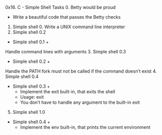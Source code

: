 0x16. C - Simple Shell
Tasks
0. Betty would be proud
 - Write a beautiful code that passes the Betty checks

1. Simple shell 0.
Write a UNIX command line interpreter
2. Simple shell 0.2
 - Simple shell 0.1 +

Handle command lines with arguments
3. Simple shell 0.3
 - Simple shell 0.2 +

Handle the PATH
fork must not be called if the command doesn’t exist
4. Simple shell 0.4
 - Simple shell 0.3 +
    - Implement the exit built-in, that exits the shell
    - Usage: exit
    - You don’t have to handle any argument to the built-in exit
5. Simple shell 1.0
 - Simple shell 0.4 +
   - Implement the env built-in, that prints the current environment
